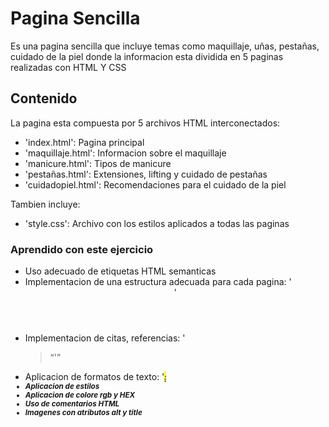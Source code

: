 # Pagina Sencilla
Es una pagina sencilla que incluye temas como maquillaje, uñas, pestañas, cuidado de la piel donde la informacion esta dividida en 5 paginas realizadas con HTML Y CSS

## Contenido
 La pagina esta compuesta por 5 archivos HTML interconectados:
 - 'index.html': Pagina principal
 - 'maquillaje.html': Informacion sobre el maquillaje
 - 'manicure.html': Tipos de manicure
 - 'pestañas.html': Extensiones, lifting y cuidado de pestañas
 - 'cuidadopiel.html': Recomendaciones para el cuidado de la piel

 Tambien incluye:
- 'style.css': Archivo con los estilos aplicados a todas las paginas

### Aprendido con este ejercicio

- Uso adecuado de etiquetas HTML semanticas
- Implementacion de una estructura adecuada para cada pagina:
    '<header><nav><main><section><footer>'
- Implementacion de citas, referencias:
    '<blockquote><q><abbr><addres><bdo>'
- Aplicacion de formatos de texto:
    '<b><strong><i><em><mark><small><del><ins><sub><sup>'
- Aplicacion de estilos
- Aplicacion de colore rgb y HEX
- Uso de comentarios HTML 
- Imagenes con atributos alt y title